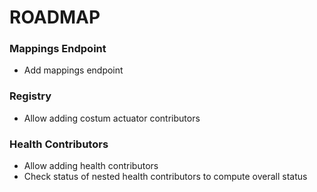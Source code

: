 # ROADMAP

### Mappings Endpoint
- Add mappings endpoint

### Registry
- Allow adding costum actuator contributors

### Health Contributors
- Allow adding health contributors
- Check status of nested health contributors to compute overall status